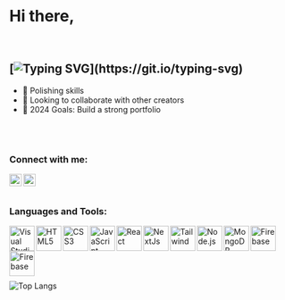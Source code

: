 <br />


# Hi there,

<br />

## [![Typing SVG](https://readme-typing-svg.herokuapp.com?font=Manrope&size=22&duration=3000&color=FF540FB3&vCenter=true&height=22&lines=I'm+Dhananjay+!!;I'm+a+student+!!;I'm+a+Web+developer+!!)](https://git.io/typing-svg)

- 🌱 Polishing skills
- 👯 Looking to collaborate with other creators
- 🥅 2024 Goals: Build a strong portfolio


<br />
<br />

### Connect with me:

[<img align="left" alt="Profile | LinkedIn" width="22px" src="https://www.svgrepo.com/show/70809/linkedin.svg" />]([https://www.linkedin.com/in/divyan5h/](https://www.linkedin.com/in/dhananjay-aggarwal6561/))
[<img align="left" alt="Profile | Instagram" width="22px" src="https://www.svgrepo.com/show/111199/instagram.svg" />]([https://www.instagram.com/divyan5h.dev/](https://www.instagram.com/dhananjaydontknow?igsh=aWR6OW95Z25nazlp))


<br />
<br />

### Languages and Tools:

[<img align="left" alt="Visual Studio Code" width="45px" src="https://www.svgrepo.com/show/354522/visual-studio-code.svg" />](#)
[<img align="left" alt="HTML5" width="45px" src="https://www.vectorlogo.zone/logos/w3_html5/w3_html5-icon.svg" />](#)
[<img align="left" alt="CSS3" width="45px" src="https://www.vectorlogo.zone/logos/w3_css/w3_css-icon.svg" />](#)
[<img align="left" alt="JavaScript" width="45px" src="https://www.svgrepo.com/show/353925/javascript.svg" />](#)
[<img align="left" alt="React" width="45px" src="https://www.vectorlogo.zone/logos/reactjs/reactjs-icon.svg" />](#)
[<img align="left" alt="NextJs" width="45px" src="https://nextjs.org/static/favicon/favicon-32x32.png" />](#)
[<img align="left" alt="Tailwind" width="45px" src="https://upload.wikimedia.org/wikipedia/commons/d/d5/Tailwind_CSS_Logo.svg" />](#)
[<img align="left" alt="Node.js" width="45px" src="https://www.svgrepo.com/show/378837/node.svg" />](#)
[<img align="left" alt="MongoDB" width="45px" src="https://www.vectorlogo.zone/logos/mongodb/mongodb-icon.svg" />](#)
[<img align="left" alt="Firebase" width="45px" src="https://www.vectorlogo.zone/logos/firebase/firebase-icon.svg" />](#)
[<img align="left" alt="Firebase" width="45px" src="https://www.vectorlogo.zone/logos/figma/figma-icon.svg" />](#)

<br />
<br />
<br />

<!-- ### Github Stats:

![Github stats](https://github-readme-stats.vercel.app/api/?username=corpse-rar&show_icons=true&title_color=fff&icon_color=79ff97&text_color=9f9f9f&bg_color=151515) -->

<br />
<br />


![Top Langs](https://github-readme-stats.vercel.app/api/top-langs/?username=dhananjay6561&theme=dark)

<br />
<br />

